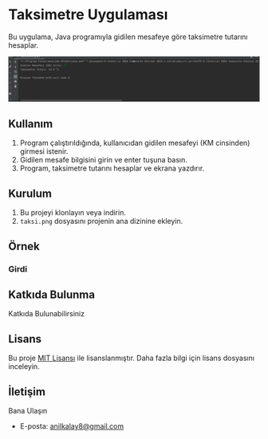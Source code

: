 # Taksimetre Uygulaması

Bu uygulama, Java programıyla gidilen mesafeye göre taksimetre tutarını hesaplar.

![Taksi](taksi.png)

## Kullanım

1. Program çalıştırıldığında, kullanıcıdan gidilen mesafeyi (KM cinsinden) girmesi istenir.
2. Gidilen mesafe bilgisini girin ve enter tuşuna basın.
3. Program, taksimetre tutarını hesaplar ve ekrana yazdırır.

## Kurulum

1. Bu projeyi klonlayın veya indirin.
2. `taksi.png` dosyasını projenin ana dizinine ekleyin.

## Örnek

### Girdi


## Katkıda Bulunma

Katkıda Bulunabilirsiniz
## Lisans

Bu proje [MIT Lisansı](LICENSE) ile lisanslanmıştır. Daha fazla bilgi için lisans dosyasını inceleyin.

## İletişim

Bana Ulaşın

- E-posta: anilkalay8@gmail.com

